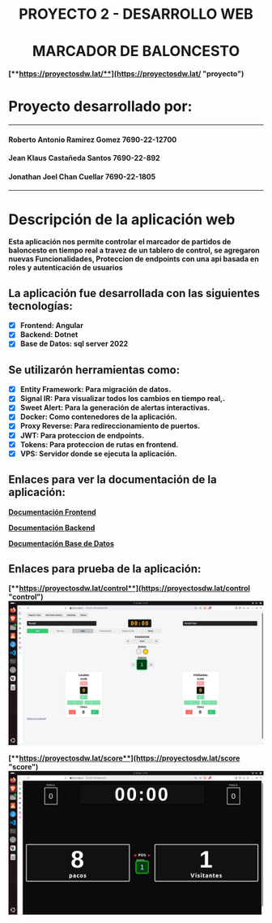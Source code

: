 <div align="center">
<h1><strong>PROYECTO 2 - DESARROLLO WEB</h1>
</div>

<div align="center">
<h1><strong>MARCADOR DE BALONCESTO</h1>
</div>

[**https://proyectosdw.lat/**](https://proyectosdw.lat/ "proyecto")


# **Proyecto desarrollado por:**

---

#### Roberto Antonio Ramirez Gomez 7690-22-12700

#### Jean Klaus Castañeda Santos 7690-22-892

#### Jonathan Joel Chan Cuellar 7690-22-1805

---
# **Descripción de la aplicación web**
Esta aplicación nos permite controlar el marcador de partidos de baloncesto en tiempo real a travez de un tablero de control, se agregaron nuevas
Funcionalidades, Proteccion de endpoints con una api basada en roles y autenticación de usuarios

## **La aplicación fue desarrollada con las siguientes tecnologías:**
* [x] Frontend: Angular
* [x] Backend: Dotnet
* [x] Base de Datos: sql server 2022

## **Se utilizarón herramientas como:**
* [x] Entity Framework: Para migración de datos. 
* [x] Signal IR: Para visualizar todos los cambios en tiempo real,.
* [x] Sweet Alert: Para la generación de alertas interactivas. 
* [x] Docker: Como contenedores de la aplicación.
* [x] Proxy Reverse: Para redireccionamiento de puertos.
* [x] JWT: Para proteccion de endpoints.
* [x] Tokens: Para proteccion de rutas en frontend.
* [x] VPS: Servidor donde se ejecuta la aplicación.

## **Enlaces para ver la documentación de la aplicación:**
[**Documentación Frontend**](https://github.com/rramirezg18/Proyecto-2-Desarrollo-Web/blob/main/documentacion%20del%20BACKEND.md "Backend")

[**Documentación Backend**](https://github.com/rramirezg18/Proyecto-2-Desarrollo-Web/blob/main/documentacion%20del%20FRONTED.md "Frontend")

[**Documentación Base de Datos**](https://github.com/rramirezg18/Proyecto-2-Desarrollo-Web/blob/main/DocumentacionBD.md "Base de Datos")

## **Enlaces para prueba de la aplicación:**
[**https://proyectosdw.lat/control**](https://proyectosdw.lat/control "control")
![Imagen](control.png)



[**https://proyectosdw.lat/score**](https://proyectosdw.lat/score "score")
![Imagen](score.png)










